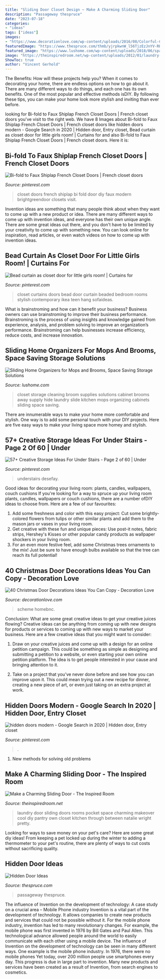 ```yaml
---
title: "Sliding Door Closet Design ~ Make A Charming Sliding Door"
description: "Passageway thespruce"
date: "2023-07-18"
categories:
- "ideas"
tags: ["ideas"]
images:
- "https://www.decorationlove.com/wp-content/uploads/2016/08/Colorful-Christmas-Door-Decorations.jpg"
featuredImage: "https://www.thespruce.com/thmb/yjrpkwnW_l56TjzEzJnYV-RHZmg=/1500x1125/filters:no_upscale():max_bytes(150000):strip_icc()/fireplacehiddendoor-cf190aaa615845948866e080c5c0a917.jpg"
featured_image: "https://www.lushome.com/wp-content/uploads/2018/06/space-saving-broom-storage-solutions-4.jpg"
image: "https://theinspiredroom.net/wp-content/uploads/2012/01/laundry-room-makeover-sliding-door.jpg"
ShowToc: true
author: "Vincent Gerhold"
---
```



The Benefits: How will these projects help you?
When it comes to decorating your home, there are endless options on how to go about it. There are many different ways to do things, and each one has its own benefits. One of the most popular and effective methods isDIY. By following these tips, you can make your home look more stylish and inviting than ever before.

	

		
looking for Bi-fold to Faux Shiplap French Closet Doors | French closet doors you've visit to the right web. We have 8 Images about Bi-fold to Faux Shiplap French Closet Doors | French closet doors like hidden doors modern - Google Search in 2020 | Hidden door, Entry closet, Bead curtain as closet door for little girls room! | Curtains for and also Bi-fold to Faux Shiplap French Closet Doors | French closet doors. Here it is:
		
    
## Bi-fold To Faux Shiplap French Closet Doors | French Closet Doors

<img loading=lazy src="https://i.pinimg.com/736x/3e/03/e5/3e03e53a7060b58f6348abf786117731.jpg" onerror="this.onerror=null;this.src='https://tse4.mm.bing.net/th?id=OIP.JDA4kxJIougIS2EmgnfpHwHaLG&amp;pid=15.1';" alt="Bi-fold to Faux Shiplap French Closet Doors | French closet doors">

_Source: pinterest.com_

>closet doors french shiplap bi fold door diy faux modern brightgreendoor closets visit. 

	

Invention ideas are something that many people think about when they want to come up with a new product or idea. There are many different ways to come up with invention ideas, and everyone has their own unique angle. There are some great ideas out there, and you don't have to be limited by your creativity to come up with something new. You can look online for inspiration, read articles, or even watch videos on how to come up with invention ideas.

    
## Bead Curtain As Closet Door For Little Girls Room! | Curtains For

<img loading=lazy src="https://i.pinimg.com/736x/ef/30/24/ef3024127011e22e4ea62ee00a4c13af--bead-curtains-little-girl-rooms.jpg" onerror="this.onerror=null;this.src='https://tse4.mm.bing.net/th?id=OIP.REfgEpuhgmBwWLKt6X3jCgHaJ3&amp;pid=15.1';" alt="Bead curtain as closet door for little girls room! | Curtains for">

_Source: pinterest.com_

>closet curtains doors bead door curtain beaded bedroom rooms stylish contemporary ikea teen hang sofaideas. 

	

What is brainstroming and how can it benefit your business?
Business owners can use brainstroming to improve their business performance. Brainstroming is the process of using insights and knowledge gained from experience, analysis, and problem solving to improve an organization’s performance. Brainstroming can help businesses increase efficiency, reduce costs, and increase innovation.

    
## Sliding Home Organizers For Mops And Brooms, Space Saving Storage Solutions

<img loading=lazy src="https://www.lushome.com/wp-content/uploads/2018/06/space-saving-broom-storage-solutions-4.jpg" onerror="this.onerror=null;this.src='https://tse4.mm.bing.net/th?id=OIP.PCHwzQFy8nn2IyVTQYVkJAAAAA&amp;pid=15.1';" alt="Sliding Home Organizers for Mops and Brooms, Space Saving Storage Solutions">

_Source: lushome.com_

>closet storage cleaning broom supplies solutions cabinet brooms away supply hide laundry slide kitchen mops organizing cabinets sliding space saving. 

	

There are innumerable ways to make your home more comfortable and stylish. One way is to add some personal touch with your DIY projects. Here are five easy ways to make your living space more homey and stylish.

    
## 57+ Creative Storage Ideas For Under Stairs - Page 2 Of 60 | Under

<img loading=lazy src="https://i.pinimg.com/736x/44/0d/5a/440d5a84f7f0a423038d235d83bbf613.jpg" onerror="this.onerror=null;this.src='https://tse4.mm.bing.net/th?id=OIP.jxAgP6P9lMk_GNkzoFYOTgHaJ3&amp;pid=15.1';" alt="57+ Creative Storage Ideas For Under Stairs - Page 2 of 60 | Under">

_Source: pinterest.com_

>understairs desefay. 

	

Good ideas for decorating your living room: plants, candles, wallpapers, couch cushions
If you're looking for a way to spruce up your living room plants, candles, wallpapers or couch cushions, there are a number ofDIY ideas to choose from. Here are a few of our favourites: 
1. Add some freshness and color with this easy project: Cut some brightly-colored flowers from tulips or other similar plants and add them to the mason jars or vases in your living room. 
2. Get creative with these fun and unique pieces: Use post-it notes, fabric strips, Hershey's Kisses or other popular candy products as wallpaper shockers in your living room. 
3. For an even more festive feel, add some Christmas trees ornaments to the mix! Just be sure to have enough bulbs available so that the tree can reach its full potential!

    
## 40 Christmas Door Decorations Ideas You Can Copy - Decoration Love

<img loading=lazy src="https://www.decorationlove.com/wp-content/uploads/2016/08/Colorful-Christmas-Door-Decorations.jpg" onerror="this.onerror=null;this.src='https://tse3.mm.bing.net/th?id=OIP.x0XffxyhTsbjQGcsme310QHaKL&amp;pid=15.1';" alt="40 Christmas Door Decorations Ideas You Can Copy - Decoration Love">

_Source: decorationlove.com_

>scheme homebnc. 

	

Conclusion: What are some great creative ideas to get your creative juices flowing?
Creative ideas can be anything from coming up with new designs for products or services to coming up with new ways to market your business. Here are a few creative ideas that you might want to consider: 
1. Draw on your creative juices and come up with a design for an online petition campaign. This could be something as simple as designing and submitting a petition to a website, or even starting your own online petition platform. The idea is to get people interested in your cause and bringing attention to it. 

2. Take on a project that you’ve never done before and see how you can improve upon it. This could mean trying out a new recipe for dinner, creating a new piece of art, or even just taking on an extra project at work.

    
## Hidden Doors Modern - Google Search In 2020 | Hidden Door, Entry Closet

<img loading=lazy src="https://i.pinimg.com/736x/26/1f/46/261f46517193f413e65d89f93822b4ca.jpg" onerror="this.onerror=null;this.src='https://tse1.mm.bing.net/th?id=OIP.hBHAc_2gxVscraUGZ8E4bgHaLH&amp;pid=15.1';" alt="hidden doors modern - Google Search in 2020 | Hidden door, Entry closet">

_Source: pinterest.com_

>. 

	

1. New methods for solving old problems

    
## Make A Charming Sliding Door - The Inspired Room

<img loading=lazy src="https://theinspiredroom.net/wp-content/uploads/2012/01/laundry-room-makeover-sliding-door.jpg" onerror="this.onerror=null;this.src='https://tse4.mm.bing.net/th?id=OIP.8CMguHrLd9p2Shw_MQ7RCQHaLH&amp;pid=15.1';" alt="Make a Charming Sliding Door - The Inspired Room">

_Source: theinspiredroom.net_

>laundry door sliding doors rooms pocket space charming makeover cool diy pantry own closet kitchen through between natalie wright pretty. 

	

Looking for ways to save money on your pet's care? Here are some great diy ideas! From keeping a pet locked up during the winter to adding a thermometer to your pet's routine, there are plenty of ways to cut costs without sacrificing quality.

    
## Hidden Door Ideas

<img loading=lazy src="https://www.thespruce.com/thmb/yjrpkwnW_l56TjzEzJnYV-RHZmg=/1500x1125/filters:no_upscale():max_bytes(150000):strip_icc()/fireplacehiddendoor-cf190aaa615845948866e080c5c0a917.jpg" onerror="this.onerror=null;this.src='https://tse2.mm.bing.net/th?id=OIP.HTN74ayYk4o7M7NnelBQfAHaFj&amp;pid=15.1';" alt="Hidden Door Ideas">

_Source: thespruce.com_

>passageway thespruce. 

	

The influence of Invention on the development of technology: A case study on a crucial area – Mobile Phone industry
Invention is a vital part of the development of technology. It allows companies to create new products and services that could not be possible without it. For the mobile phone industry, invention has led to many revolutionary changes. For example, the mobile phone was first invented in 1976 by Bill Gates and Paul Allen. This technological advance allowed people around the world to easily communicate with each other using a mobile device.
The influence of Invention on the development of technology can be seen in many different ways. One example is the mobile phone industry. In 1976, there were no mobile phones Yet today, over 200 million people use smartphones every day. This progress is due in large part to invention. Many new products and services have been created as a result of Invention, from search engines to cosmetics.

